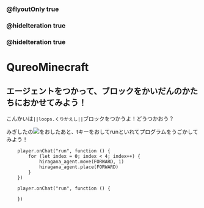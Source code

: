 ### @flyoutOnly true
### @hideIteration true
### @hideIteration true
# QureoMinecraft

## エージェントをつかって、ブロックをかいだんのかたちにおかせてみよう！

こんかいは``||loops.くりかえし||``ブロックをつかうよ！どうつかおう？

みぎしたの![](https://raw.githubusercontent.com/camp-minecraft/TechkidsCampTutorial/master/images/playbutton.png)をおしたあと、tキーをおしてrunといれてプログラムをうごかしてみよう！

```ghost
    player.onChat("run", function () {
        for (let index = 0; index < 4; index++) {
            hiragana_agent.move(FORWARD, 1)
            hiragana_agent.place(FORWARD)
        }
    })
```


```template
    player.onChat("run", function () {

    })
```